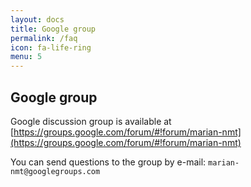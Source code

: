 ```yaml
---
layout: docs
title: Google group
permalink: /faq
icon: fa-life-ring
menu: 5
---
```


## Google group

Google discussion group is available at [https://groups.google.com/forum/#!forum/marian-nmt](https://groups.google.com/forum/#!forum/marian-nmt)

You can send questions to the group by e-mail: `marian-nmt@googlegroups.com`

<!--
## FAQ

### General

{:.question}
#### First question

Lorem ipsum dolor sit amet, consectetuer adipiscing elit. Aenean commodo ligula eget dolor. Aenean massa. 

### Training

{:.question}
#### First question

Lorem ipsum dolor sit amet, consectetuer adipiscing elit. Aenean commodo ligula eget dolor. Aenean massa. 

{:.question}
#### Second question has _special_, **special**, `special` text

Lorem ipsum dolor sit amet, consectetuer adipiscing elit. Aenean commodo ligula eget dolor. Aenean massa. 
Lorem ipsum dolor sit amet, consectetuer adipiscing elit. Aenean commodo ligula eget dolor. Aenean massa. 
Lorem ipsum dolor sit amet, consectetuer adipiscing elit. Aenean commodo ligula eget dolor. Aenean massa. 

### Decoding

{:.question}
#### Third question is a very very very very very very very very long

Lorem ipsum dolor sit amet, consectetuer adipiscing elit. Aenean commodo ligula eget dolor. Aenean massa. 

{:.question}
#### Last question

Lorem ipsum dolor sit amet, consectetuer adipiscing elit. Aenean commodo ligula eget dolor. Aenean massa. 
-->
